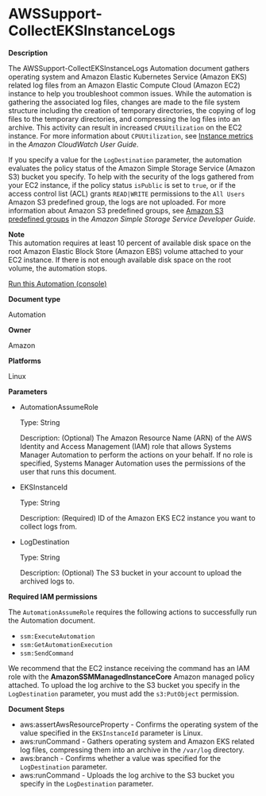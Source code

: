 # AWSSupport\-CollectEKSInstanceLogs<a name="automation-awssupport-collecteksinstancelogs"></a>

**Description**

The AWSSupport\-CollectEKSInstanceLogs Automation document gathers operating system and Amazon Elastic Kubernetes Service \(Amazon EKS\) related log files from an Amazon Elastic Compute Cloud \(Amazon EC2\) instance to help you troubleshoot common issues\. While the automation is gathering the associated log files, changes are made to the file system structure including the creation of temporary directories, the copying of log files to the temporary directories, and compressing the log files into an archive\. This activity can result in increased `CPUUtilization` on the EC2 instance\. For more information about `CPUUtilization`, see [Instance metrics](https://docs.aws.amazon.com/AmazonCloudWatch/latest/monitoring/viewing_metrics_with_cloudwatch.html#ec2-cloudwatch-metrics) in the *Amazon CloudWatch User Guide*\.

If you specify a value for the `LogDestination` parameter, the automation evaluates the policy status of the Amazon Simple Storage Service \(Amazon S3\) bucket you specify\. To help with the security of the logs gathered from your EC2 instance, if the policy status `isPublic` is set to `true`, or if the access control list \(ACL\) grants `READ|WRITE` permissions to the `All Users` Amazon S3 predefined group, the logs are not uploaded\. For more information about Amazon S3 predefined groups, see [ Amazon S3 predefined groups](https://docs.aws.amazon.com/AmazonS3/latest/dev/acl-overview.html#specifying-grantee-predefined-groups) in the *Amazon Simple Storage Service Developer Guide*\.

**Note**  
This automation requires at least 10 percent of available disk space on the root Amazon Elastic Block Store \(Amazon EBS\) volume attached to your EC2 instance\. If there is not enough available disk space on the root volume, the automation stops\.

[Run this Automation \(console\)](https://console.aws.amazon.com/systems-manager/automation/execute/AWSSupport-CollectEKSInstanceLogs)

**Document type**

Automation

**Owner**

Amazon

**Platforms**

Linux

**Parameters**
+ AutomationAssumeRole

  Type: String

  Description: \(Optional\) The Amazon Resource Name \(ARN\) of the AWS Identity and Access Management \(IAM\) role that allows Systems Manager Automation to perform the actions on your behalf\. If no role is specified, Systems Manager Automation uses the permissions of the user that runs this document\.
+ EKSInstanceId

  Type: String

  Description: \(Required\) ID of the Amazon EKS EC2 instance you want to collect logs from\.
+ LogDestination

  Type: String

  Description: \(Optional\) The S3 bucket in your account to upload the archived logs to\.

**Required IAM permissions**

The `AutomationAssumeRole` requires the following actions to successfully run the Automation document\.
+ `ssm:ExecuteAutomation`
+ `ssm:GetAutomationExecution`
+ `ssm:SendCommand`

We recommend that the EC2 instance receiving the command has an IAM role with the **AmazonSSMManagedInstanceCore** Amazon managed policy attached\. To upload the log archive to the S3 bucket you specify in the `LogDestination` parameter, you must add the `s3:PutObject` permission\.

**Document Steps**
+ aws:assertAwsResourceProperty \- Confirms the operating system of the value specified in the `EKSInstanceId` parameter is Linux\.
+ aws:runCommand \- Gathers operating system and Amazon EKS related log files, compressing them into an archive in the `/var/log` directory\.
+ aws:branch \- Confirms whether a value was specified for the `LogDestination` parameter\.
+ aws:runCommand \- Uploads the log archive to the S3 bucket you specify in the `LogDestination` parameter\.